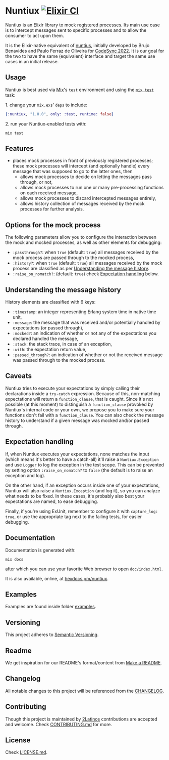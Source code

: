 # Nuntiux [![Elixir CI][ci-img]][ci]

[ci]: https://github.com/2Latinos/nuntiux/actions
[ci-img]: https://github.com/2Latinos/nuntiux/actions/workflows/elixir.yml/badge.svg

Nuntiux is an Elixir library to mock registered processes. Its main use case is to intercept
messages sent to specific processes and to allow the consumer to act upon them.

It is the Elixir-native equivalent of [nuntius](https://github.com/2Latinos/nuntius), initially
developed by Brujo Benavides and Paulo Ferraz de Oliveira for [CodeSync 2022](https://codesync.global/conferences/code-beam-sto-2022/tutorial/#32building-a-maintainable-open-source-library-with-erlang-otp-a-speedrun).
It is our goal for the two to have the same (equivalent) interface and target the same use cases
in an initial release.

## Usage

Nuntiux is best used via [Mix](https://hexdocs.pm/mix/main/Mix.html)'s `test` environment and
using the [`mix test`](https://hexdocs.pm/mix/Mix.Tasks.Test.html) task:

1\. change your `mix.exs`' `deps` to include:

```elixir
{:nuntiux, "1.0.0", only: :test, runtime: false}
```

2\. run your Nuntiux-enabled tests with:

```plain
mix test
```

## Features

* places mock processes in front of previously registered processes; these mock processes will
intercept (and optionally handle) every message that was supposed to go to the latter ones, then
  * allows mock processes to decide on letting the messages pass through, or not,
  * allows mock processes to run one or many pre-processing functions on each received message,
  * allows mock processes to discard intercepted messages entirely,
  * allows history collection of messages received by the mock processes for further analysis.

## Options for the mock process

The following parameters allow you to configure the interaction between the mock and mocked
processes, as well as other elements for debugging:

* `:passthrough?`: when `true` (default: `true`) all messages received by the mock process are
passed through to the mocked process,
* `:history?`: when `true` (default: `true`) all messages received by the mock process are
classified as per [Understanding the message history](#understanding-the-message-history).
* `:raise_on_nomatch?`: (default: `true`) check [Expectation handling](#expectation-handling) below.

## Understanding the message history

History elements are classified with 6 keys:

* `:timestamp`: an integer representing Erlang system time in native time unit,
* `:message`: the message that was received and/or potentially handled by expectations
(or passed through),
* `:mocked?`: an indication of whether or not any of the expectations you declared handled
the message,
* `:stack`: the stack trace, in case of an exception,
* `:with`: the expectation return value,
* `:passed_through?`: an indication of whether or not the received message was passed through to
the mocked process.

## Caveats

Nuntiux tries to execute your expectations by simply calling their declarations inside a
`try-catch` expression. Because of this, non-matching expectations will return a `function_clause`,
that is caught.
Since it's not possible (at this moment) to distinguish a `function_clause` provoked by Nuntiux's
internal code or your own, we propose you to make sure your functions don't fail with a
`function_clause`.
You can also check the message history to understand if a given message was mocked and/or
passed through.

## Expectation handling

If, when Nuntiux executes your expectations, none matches the input (which means it's better
to have a catch-all) it'll raise a `Nuntiux.Exception` and use `Logger` to log the exception
in the test scope. This can be prevented by setting option `:raise_on_nomatch?` to `false`
(the default is to raise an exception and log).

On the other hand, if an exception occurs inside one of your expectations, Nuntiux will
also raise a `Nuntiux.Exception` (and log it), so you can analyze what needs to be fixed. In
these cases, it's probably also best your expectations are named, to ease debugging.

Finally, if you're using ExUnit, remember to configure it with `capture_log: true`, or
use the appropriate tag next to the failing tests, for easier debugging.

## Documentation

Documentation is generated with:

```plain
mix docs
```

after which you can use your favorite Web browser to open `doc/index.html`.

It is also available, online, at [hexdocs.pm/nuntiux](https://hexdocs.pm/nuntiux/).

## Examples

Examples are found inside folder [examples](examples).

## Versioning

This project adheres to [Semantic Versioning](https://semver.org/spec/v2.0.0.html).

## Readme

We get inspiration for our README's format/content from
[Make a README](https://www.makeareadme.com/).

## Changelog

All notable changes to this project will be referenced from the [CHANGELOG](CHANGELOG.md).

## Contributing

Though this project is maintained by [2Latinos](https://github.com/2Latinos) contributions are
accepted and welcome. Check [CONTRIBUTING.md](CONTRIBUTING.md) for more.

## License

Check [LICENSE.md](LICENSE.md).
